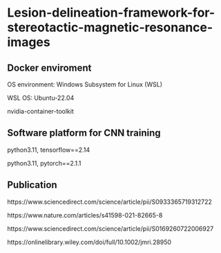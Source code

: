 # Lesion-delineation-framework-for-stereotactic-magnetic-resonance-images
 <h2> Docker enviroment </h2>
 <p> OS environment: Windows Subsystem for Linux (WSL) </p>
 <p> WSL OS: Ubuntu-22.04 </p>
 <p> nvidia-container-toolkit </p>
 
 <h2> Software platform for CNN training </h2>
 <p> python3.11, tensorflow==2.14 </p>
 <p> python3.11, pytorch==2.1.1 </p>
  
 <h2> Publication</h2>
 <p> https://www.sciencedirect.com/science/article/pii/S0933365719312722 </p>
 <p> https://www.nature.com/articles/s41598-021-82665-8 </p>
 <p> https://www.sciencedirect.com/science/article/pii/S0169260722006927 </p>
 <p> https://onlinelibrary.wiley.com/doi/full/10.1002/jmri.28950 </p>
